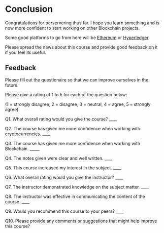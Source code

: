 # Conclusion

Congratulations for perservering thus far. I hope you learn something and is now more confident to start working on other Blockchain projects.

Some good platforms to go from here will be [Ethereum](https://ethereum.org) or [Hyperledger](https://www.hyperledger.org)

Please spread the news about this course and provide good feedback on it if you feel its useful.

## Feedback

Please fill out the questionaire so that we can improve ourselves in the future.

Please give a rating of 1 to 5 for each of the question below:

(1 = strongly disagree, 2 = disagree, 3 = neutral, 4 = agree, 5 = strongly agree)


Q1. What overall rating would you give the course? ____


Q2. The course has given me more confidence when working with cryptocurrencies. ____


Q3. The course has given me more confidence when working with Blockchain. _____


Q4. The notes given were clear and well written. ____


Q5. This course increased my interest in the subject. ____	


Q6. What overall rating would you give the instructor? ____


Q7. The instructor demonstrated knowledge on the subject matter. ____


Q8. The instructor was effective in communicating the content of the course. ____


Q9. Would you recommend this course to your peers? ____


Q10. Please provide any comments or suggestions that might help improve this course?
